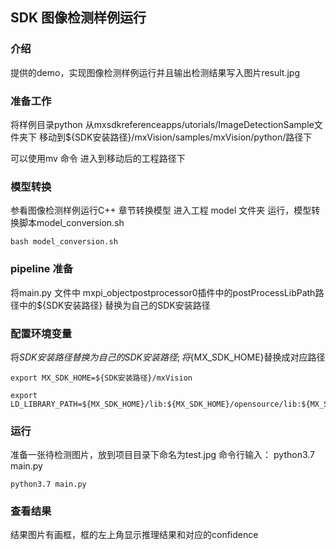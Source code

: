 ## SDK 图像检测样例运行

### 介绍
提供的demo，实现图像检测样例运行并且输出检测结果写入图片result.jpg

### 准备工作
将样例目录python 从mxsdkreferenceapps/utorials/ImageDetectionSample文件夹下 移动到${SDK安装路径}/mxVision/samples/mxVision/python/路径下

可以使用mv 命令
进入到移动后的工程路径下

### 模型转换
参看图像检测样例运行C++ 章节转换模型
进入工程 model 文件夹 运行，模型转换脚本model_conversion.sh
```
bash model_conversion.sh
```

### pipeline 准备
将main.py 文件中 mxpi_objectpostprocessor0插件中的postProcessLibPath路径中的${SDK安装路径} 替换为自己的SDK安装路径

### 配置环境变量
将${SDK安装路径}替换为自己的SDK安装路径; 将${MX_SDK_HOME}替换成对应路径

```
export MX_SDK_HOME=${SDK安装路径}/mxVision

export LD_LIBRARY_PATH=${MX_SDK_HOME}/lib:${MX_SDK_HOME}/opensource/lib:${MX_SDK_HOME}/opensource/lib64
```

### 运行
准备一张待检测图片，放到项目目录下命名为test.jpg
命令行输入：
python3.7 main.py

```
python3.7 main.py
```

### 查看结果
结果图片有画框，框的左上角显示推理结果和对应的confidence